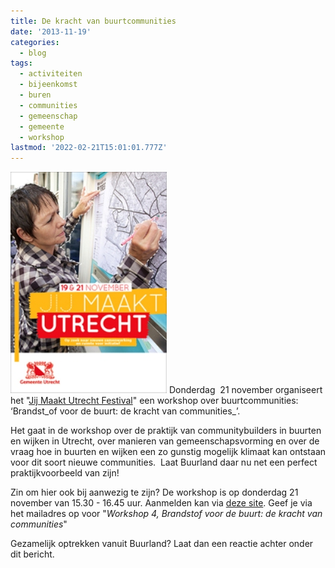 ```yaml
---
title: De kracht van buurtcommunities
date: '2013-11-19'
categories:
  - blog
tags:
  - activiteiten
  - bijeenkomst
  - buren
  - communities
  - gemeenschap
  - gemeente
  - workshop
lastmod: '2022-02-21T15:01:01.777Z'
---
```


![jmu_festival250](images/jmu_festival250.jpg)
Donderdag  21 november organiseert het "[Jij Maakt Utrecht Festival]( http://www.utrecht.nl/smartsite.dws?id=390775)" een workshop over buurtcommunities: ‘Brandst_of voor de buurt: de kracht van communities_’.

Het gaat in de workshop over de praktijk van communitybuilders in buurten en wijken in Utrecht, over manieren van gemeenschapsvorming en over de vraag hoe in buurten en wijken een zo gunstig mogelijk klimaat kan ontstaan voor dit soort nieuwe communities.  Laat Buurland daar nu net een perfect praktijkvoorbeeld van zijn!

Zin om hier ook bij aanwezig te zijn? De workshop is op donderdag 21 november van 15.30 - 16.45 uur. Aanmelden kan via [deze site](http://www.utrecht.nl/smartsite.dws?id=393058). Geef je via het mailadres op voor "_Workshop 4, Brandstof voor de buurt: de kracht van communities_"

Gezamelijk optrekken vanuit Buurland? Laat dan een reactie achter onder dit bericht.
